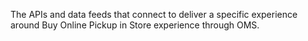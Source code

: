 The APIs and data feeds that connect to deliver a specific experience around Buy Online Pickup in Store experience through OMS.
